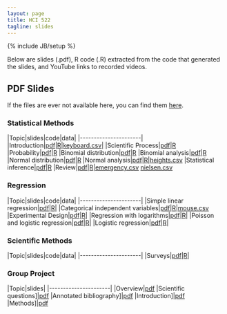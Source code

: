 ```yaml
--- 
layout: page
title: HCI 522
tagline: slides
---
```

{% include JB/setup %}

Below are slides (.pdf), R code (.R) extracted from the code that generated the
slides, and YouTube links to recorded videos.

## PDF Slides

If the files are ever not available here, 
you can find them 
[here](https://github.com/jarad/jarad.github.com/tree/master/courses/hci522/slides).

### Statistical Methods

|Topic|slides|code|data|
|----------------------|
|Introduction|[pdf](01-Introduction/01-Introduction.pdf)|[R](01-Introduction/01-Introduction.R)|[keyboard.csv](01-Introduction/keyboard.csv)|
|Scientific Process|[pdf](02-Scientific_Process/02-Scientific_Process.pdf)|[R](02-Scientific_Process/02-Scientific_Process.R)
|Probability|[pdf](03-Probability/03-Probability.pdf)|[R](03-Probability/03-Probability.R)
|Binomial distribution|[pdf](04-Binomial_distribution/04-Binomial_distribution.pdf)|[R](04-Binomial_distribution/04-Binomial_distribution.R)
|Binomial analysis|[pdf](05-Binomial_analysis/05-Binomial_analysis.pdf)|[R](05-Binomial_analysis/05-Binomial_analysis.R)
|Normal distribution|[pdf](06-Normal_distribution/06-Normal_distribution.pdf)|[R](06-Normal_distribution/06-Normal_distribution.R)
|Normal analysis|[pdf](07-Normal_analysis/07-Normal_analysis.pdf)|[R](07-Normal_analysis/07-Normal_analysis.R)|[heights.csv](07-Normal_analysis/heights.csv)
|Statistical inference|[pdf](08-Statistical_inference/08-Statistical_inference.pdf)|[R](08-Statistical_inference/08-Statistical_inference.R)
|Review|[pdf](10-Review/10-Review.pdf)|[R](10-Review/10-Review.R)|[emergency.csv](10-Review/emergency.csv) [nielsen.csv](10-Review/nielsen.csv)


### Regression

|Topic|slides|code|data|
|----------------------|
|Simple linear regression|[pdf](R01-Simple_linear_regression/R01-Simple_linear_regression.pdf)|[R](R01-Simple_linear_regression/R01-Simple_linear_regression.R)|
|Categorical independent variables|[pdf](R02-Categorical_independent_variables/R02-Categorical_independent_variables.pdf)|[R](R02-Categorical_independent_variables/R02-Categorical_independent_variables.R)|[mouse.csv](R02-Categorical_independent_variables/mouse.csv)
|Experimental Design|[pdf](R03-Experimental_design/R03-Experimental_design.pdf)|[R](R03-Experimental_design/R03-Experimental_design.R)|
|Regression with logarithms|[pdf](R04-Regression_with_logarithms/R04-Regression_with_logarithms.pdf)|[R](R04-Regression_with_logarithms/R04-Regression_with_logarithms.R)|
|Poisson and logistic regression|[pdf](R05-Poisson_and_logistic_regression/R05-Poisson_and_logistic_regression.pdf)|[R](R05-Poisson_and_logistic_regression/R05-Poisson_and_logistic_regression.R)|
|Logistic regression|[pdf](R06-Logistic_regression/R06-Logistic_regression.pdf)|[R](R06-Logistic_regression/R06-Logistic_regression.R)|


### Scientific Methods

|Topic|slides|code|data|
|----------------------|
|Surveys|[pdf](Surveys/Surveys.pdf)|[R](Surveys/Surveys.R)|


### Group Project 

|Topic|slides|
|----------------------|
|Overview|[pdf](G1-Overview/01-Overview.pdf)
|Scientific questions]|[pdf](G2-Scientific_questions/G2-Scientific_questions.pdf)
|Annotated bibliography]|[pdf](G3-Annotated_bibliography/G3-Annotated_bibliography.pdf)
|Introduction]|[pdf](G4-Introduction/G4-Introduction.pdf)
|Methods]|[pdf](G5-Methods/G5-Methods.pdf)


